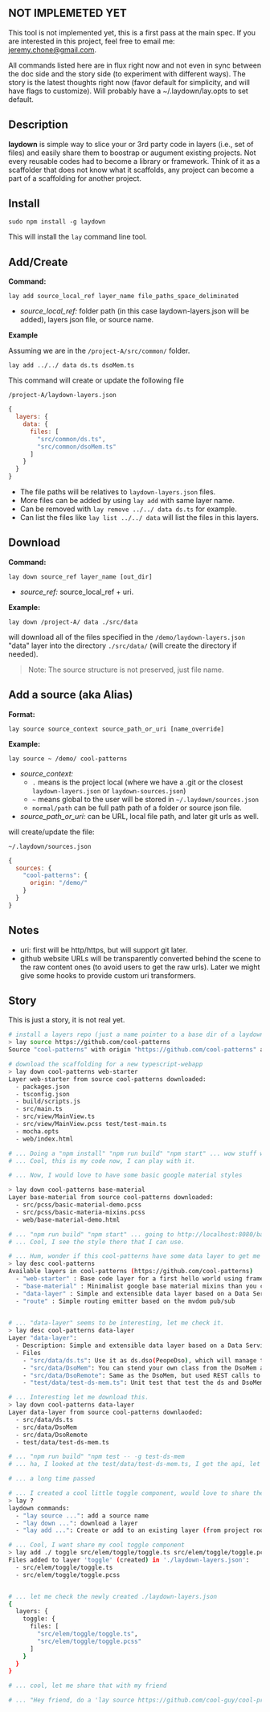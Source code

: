 ## NOT IMPLEMETED YET

This tool is not implemented yet, this is a first pass at the main spec. If you are interested in this project, feel free to email me: jeremy.chone@gmail.com.

All commands listed here are in flux right now and not even in sync between the doc side and the story side (to experiment with different ways). The story is the latest thoughts right now (favor default for simplicity, and will have flags to customize). Will probably have a ~/.laydown/lay.opts to set default.

## Description

**laydown** is simple way to slice your or 3rd party code in layers (i.e., set of files) and easily share them to boostrap or augument existing projects. Not every reusable codes had to become a library or framework. Think of it as a scaffolder that does not know what it scaffolds, any project can become a part of a scaffolding for another project.

## Install 

```
sudo npm install -g laydown
```

This will install the `lay` command line tool.

## Add/Create

**Command:**

`lay add source_local_ref layer_name file_paths_space_deliminated`

- _source_local_ref:_ folder path (in this case laydown-layers.json will be added), layers json file, or source name.

**Example**

Assuming we are in the `/project-A/src/common/` folder.

`lay add ../../ data ds.ts dsoMem.ts`

This command will create or update the following file 

`/project-A/laydown-layers.json`
```js
{
  layers: {
    data: {
      files: [
        "src/common/ds.ts",
        "src/common/dsoMem.ts"
      ]
    }
  }
}
```


- The file paths will be relatives to `laydown-layers.json` files.
- More files can be added by using `lay add` with same layer name. 
- Can be removed with `lay remove ../../ data ds.ts` for example. 
- Can list the files like `lay list ../../ data` will list the files in this layers. 

## Download

**Command:**

`lay down source_ref layer_name [out_dir]`

- _source_ref:_ source_local_ref + uri.

**Example:**

`lay down /project-A/ data ./src/data`

will download all of the files specified in the `/demo/laydown-layers.json` "data" layer into the directory `./src/data/` (will create the directory if needed). 

> Note: The source structure is not preserved, just file name. 

## Add a source (aka Alias)

**Format:**

`lay source source_context source_path_or_uri [name_override]`

**Example:**

`lay source ~ /demo/ cool-patterns`

- _source_context:_
  - `.` means is the project local (where we have a .git or the closest `laydown-layers.json` or `laydown-sources.json`)
  - `~` means global to the user will be stored in `~/.laydown/sources.json`
  - `normal/path` can be full path path of a folder or source json file.
- _source_path_or_uri:_ can be URL, local file path, and later git urls as well. 

will create/update the file: 

`~/.laydown/sources.json`

```js
{
  sources: {
    "cool-patterns": {
      origin: "/demo/"
    }
  }
}
```


## Notes

- uri: first will be http/https, but will support git later. 
- github website URLs will be transparently converted behind the scene to the raw content ones (to avoid users to get the raw urls). Later we might give some hooks to provide custom uri transformers.


## Story

This is just a story, it is not real yet. 

```sh
# install a layers repo (just a name pointer to a base dir of a laydown-layers.json or a layers json file)
> lay source https://github.com/cool-patterns
Source "cool-patterns" with origin "https://github.com/cool-patterns" added to "~/laydown/sources.json"

# download the scaffolding for a new typescript-webapp
> lay down cool-patterns web-starter
Layer web-starter from source cool-patterns downloaded:
  - packages.json 
  - tsconfig.json
  - build/scripts.js
  - src/main.ts
  - src/view/MainView.ts
  - src/view/MainView.pcss test/test-main.ts
  - mocha.opts
  - web/index.html

# ... Doing a "npm install" "npm run build" "npm start" ... wow stuff works!! 
# ... Cool, this is my code now, I can play with it.

# ... Now, I would love to have some basic google material styles

> lay down cool-patterns base-material
Layer base-material from source cool-patterns downloaded: 
  - src/pcss/basic-material-demo.pcss
  - src/pcss/basic-materia-mixins.pcss
  - web/base-material-demo.html

# ... "npm run build" "npm start" ... going to http://localhost:8080/base-material-demo.html
# ... Cool, I see the style there that I can use. 

# ... Hum, wonder if this cool-patterns have some data layer to get me started.
> lay desc cool-patterns
Available layers in cool-patterns (https://github.com/cool-patterns)
  - "web-starter" : Base code layer for a first hello world using framework ..., post-css, and build scripts ..., ...
  - "base-material" : Minimalist google base material mixins than you can reuse in your app code
  - "data-layer" : Simple and extensible data layer based on a Data Service Object model. Contains a DsoMem for quick prototyping, and DsoRemote base class for remote access
  - "route" : Simple routing emitter based on the mvdom pub/sub
 

# ... "data-layer" seems to be interesting, let me check it.
> lay desc cool-patterns data-layer
Layer "data-layer": 
  - Description: Simple and extensible data layer based on a Data Service Object model. Contains a DsoMem for quick prototyping, and DsoRemote base class for remote access
  - Files
    - "src/data/ds.ts": Use it as ds.dso(PeopeDso), which will manage the PeopleDso object as a singleton (create only the first time called)
    - "src/data/DsoMem": You can stend your own class from the DsoMem as "class Contact extends DsoMem<number>" (where number is the id type)
    - "src/data/DsoRemote": Same as the DsoMem, but used REST calls to get data from server. 
    - "test/data/test-ds-mem.ts": Unit test that test the ds and DsoMem (test can be run with -g test-ds-mem. 

# ... Interesting let me download this. 
> lay down cool-patterns data-layer
Layer data-layer from source cool-patterns downlaoded:
  - src/data/ds.ts
  - src/data/DsoMem
  - src/data/DsoRemote
  - test/data/test-ds-mem.ts

# ... "npm run build" "npm test -- -g test-ds-mem
# ... ha, I looked at the test/data/test-ds-mem.ts, I get the api, let me give it a try

# ... a long time passed

# ... I created a cool little toggle component, would love to share the code
> lay ?
laydown commands:
  - "lay source ...": add a source name
  - "lay down ...": download a layer
  - "lay add ...": Create or add to an existing layer (from project root try "lay add ./ my-first-layer src/some-file.js src/another-file.js" and check "./laydown-layers.json")

# ... Cool, I want share my cool toggle component
> lay add ./ toggle src/elem/toggle/toggle.ts src/elem/toggle/toggle.pcss
Files added to layer 'toggle' (created) in './laydown-layers.json':
  - src/elem/toggle/toggle.ts
  - src/elem/toggle/toggle.pcss


# ... let me check the newly created ./laydown-layers.json
{
  layers: {
    toggle: {
      files: [
        "src/elem/toggle/toggle.ts",
        "src/elem/toggle/toggle.pcss"
      ]
    }
  }
}

# ... cool, let me share that with my friend

# ... "Hey friend, do a 'lay source https://github.com/cool-guy/cool-project' and then 'lay down cool-project toggle' and that should get you started. Best!"
``` 
